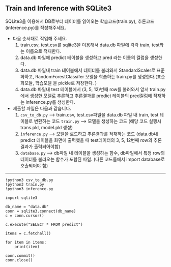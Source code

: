## Train and Inference with SQLite3

SQLite3을 이용해서 DB로부터 데이터를 읽어오는 학습코드(train.py), 추론코드(inference.py)를 작성해주세요.
 
- 다음 순서대로 작업해 주세요.
    1. train.csv, test.csv를 sqlite3을 이용해서 data.db 파일에 각각 train, test라는 이름으로 적재한다.
    2. data.db 파일에 predict 테이블을 생성하고 pred 라는 이름의 컬럼을 생성한다.
    3. data.db 파일내 train 테이블에서 데이터를 불러와서 StandardScaler로 표준화하고, RandomForestClassifer 모델을 학습하는 train.py를 생성한다.(표준화모듈, 학습모델 을 pickle로 저장한다. )
    4. data.db 파일내 test 테이블에서 (3, 5, 12)번째 row를 불러와서 앞서 train.py에서 생성한 모델로 추론하고 추론결과를 predict 테이블의 pred컬럼에 적재하는 inference.py를 생성한다.
- 제출할 파일은 다음과 같습니다.
    1. `csv_to_db.py` --> train.csv, test.csv파일을 data.db 파일 내 train, test 테이블로 변환하는 코드
    `train.py` --> 모델을 생성하는 코드 (해당 코드 실행시 trans.pkl, model.pkl 생성)
    2. `inference.py` --> 모델을 로드하고 추론결과를 적재하는 코드 (data.db내 predict 테이블을 화면에 출력했을 때 test데이터의 3, 5, 12번째 row의 추론결과가 출력되어야함)
    3. `database.py` --> db파일 내 테이블을 생성하는 함수, db파일에서 특정 row의 데이터를 불러오는 함수가 포함된 파일. (다른 코드들에서 import database로 호출되어야 함)
 

---
```
!python3 csv_to_db.py
!python3 train.py
!python3 inference.py
```
```
import sqlite3

db_name = "data.db"
conn = sqlite3.connect(db_name)
c = conn.cursor()

c.execute("SELECT * FROM predict")

items = c.fetchall()

for item in items:
    print(item)

conn.commit()
conn.close()
```

